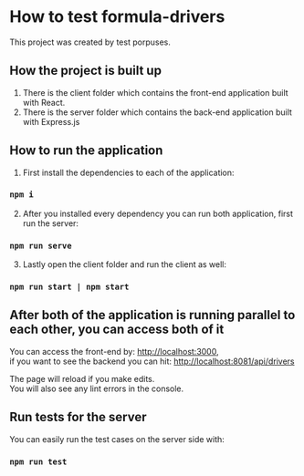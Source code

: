 # How to test formula-drivers

This project was created by test porpuses.

## How the project is built up

1. There is the client folder which contains the front-end application built with React.
2. There is the server folder which contains the back-end application built with Express.js

## How to run the application

1. First install the dependencies to each of the application:
### `npm i`
2. After you installed every dependency you can run both application, first run the server:
### `npm run serve`
3. Lastly open the client folder and run the client as well:
### `npm run start | npm start`

## After both of the application is running parallel to each other, you can access both of it

You can access the front-end by: [http://localhost:3000](http://localhost:3000),\
if you want to see the backend you can hit: [http://localhost:8081/api/drivers](http://localhost:8081/api/drivers)

The page will reload if you make edits.\
You will also see any lint errors in the console.

## Run tests for the server

You can easily run the test cases on the server side with:

### `npm run test`